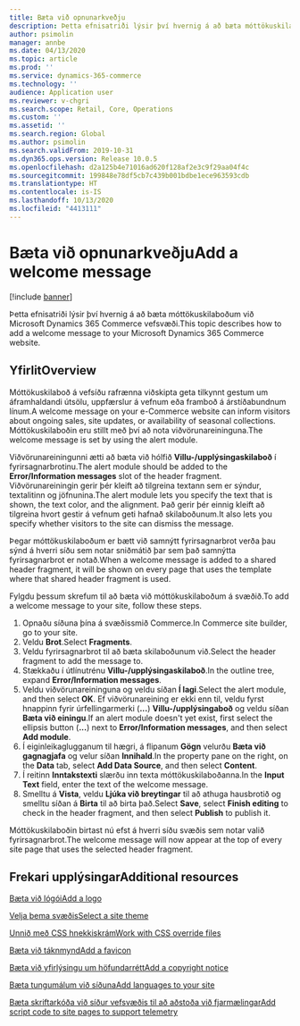 ```yaml
---
title: Bæta við opnunarkveðju
description: Þetta efnisatriði lýsir því hvernig á að bæta móttökuskilaboðum við Microsoft Dynamics 365 Commerce vefsvæði.
author: psimolin
manager: annbe
ms.date: 04/13/2020
ms.topic: article
ms.prod: ''
ms.service: dynamics-365-commerce
ms.technology: ''
audience: Application user
ms.reviewer: v-chgri
ms.search.scope: Retail, Core, Operations
ms.custom: ''
ms.assetid: ''
ms.search.region: Global
ms.author: psimolin
ms.search.validFrom: 2019-10-31
ms.dyn365.ops.version: Release 10.0.5
ms.openlocfilehash: d2a125b4e71016ad620f128af2e3c9f29aa04f4c
ms.sourcegitcommit: 199848e78df5cb7c439b001bdbe1ece963593cdb
ms.translationtype: HT
ms.contentlocale: is-IS
ms.lasthandoff: 10/13/2020
ms.locfileid: "4413111"
---
```

# <a name="add-a-welcome-message"></a><span data-ttu-id="22c5c-103">Bæta við opnunarkveðju</span><span class="sxs-lookup"><span data-stu-id="22c5c-103">Add a welcome message</span></span>


[!include [banner](includes/banner.md)]

<span data-ttu-id="22c5c-104">Þetta efnisatriði lýsir því hvernig á að bæta móttökuskilaboðum við Microsoft Dynamics 365 Commerce vefsvæði.</span><span class="sxs-lookup"><span data-stu-id="22c5c-104">This topic describes how to add a welcome message to your Microsoft Dynamics 365 Commerce website.</span></span>

## <a name="overview"></a><span data-ttu-id="22c5c-105">Yfirlit</span><span class="sxs-lookup"><span data-stu-id="22c5c-105">Overview</span></span>

<span data-ttu-id="22c5c-106">Móttökuskilaboð á vefsíðu rafrænna viðskipta geta tilkynnt gestum um áframhaldandi útsölu, uppfærslur á vefnum eða framboð á árstíðabundnum línum.</span><span class="sxs-lookup"><span data-stu-id="22c5c-106">A welcome message on your e-Commerce website can inform visitors about ongoing sales, site updates, or availability of seasonal collections.</span></span> <span data-ttu-id="22c5c-107">Móttökuskilaboðin eru stillt með því að nota viðvörunareininguna.</span><span class="sxs-lookup"><span data-stu-id="22c5c-107">The welcome message is set by using the alert module.</span></span>

<span data-ttu-id="22c5c-108">Viðvörunareiningunni ætti að bæta við hólfið **Villu-/upplýsingaskilaboð** í fyrirsagnarbrotinu.</span><span class="sxs-lookup"><span data-stu-id="22c5c-108">The alert module should be added to the **Error/Information messages** slot of the header fragment.</span></span> <span data-ttu-id="22c5c-109">Viðvörunareiningin gerir þér kleift að tilgreina textann sem er sýndur, textalitinn og jöfnunina.</span><span class="sxs-lookup"><span data-stu-id="22c5c-109">The alert module lets you specify the text that is shown, the text color, and the alignment.</span></span> <span data-ttu-id="22c5c-110">Það gerir þér einnig kleift að tilgreina hvort gestir á vefnum geti hafnað skilaboðunum.</span><span class="sxs-lookup"><span data-stu-id="22c5c-110">It also lets you specify whether visitors to the site can dismiss the message.</span></span>

<span data-ttu-id="22c5c-111">Þegar móttökuskilaboðum er bætt við samnýtt fyrirsagnarbrot verða þau sýnd á hverri síðu sem notar sniðmátið þar sem það samnýtta fyrirsagnarbrot er notað.</span><span class="sxs-lookup"><span data-stu-id="22c5c-111">When a welcome message is added to a shared header fragment, it will be shown on every page that uses the template where that shared header fragment is used.</span></span>

<span data-ttu-id="22c5c-112">Fylgdu þessum skrefum til að bæta við móttökuskilaboðum á svæðið.</span><span class="sxs-lookup"><span data-stu-id="22c5c-112">To add a welcome message to your site, follow these steps.</span></span>

1. <span data-ttu-id="22c5c-113">Opnaðu síðuna þína á svæðissmið Commerce.</span><span class="sxs-lookup"><span data-stu-id="22c5c-113">In Commerce site builder, go to your site.</span></span>
1. <span data-ttu-id="22c5c-114">Veldu **Brot**.</span><span class="sxs-lookup"><span data-stu-id="22c5c-114">Select **Fragments**.</span></span>
1. <span data-ttu-id="22c5c-115">Veldu fyrirsagnarbrot til að bæta skilaboðunum við.</span><span class="sxs-lookup"><span data-stu-id="22c5c-115">Select the header fragment to add the message to.</span></span>
1. <span data-ttu-id="22c5c-116">Stækkaðu í útlínutrénu **Villu-/upplýsingaskilaboð**.</span><span class="sxs-lookup"><span data-stu-id="22c5c-116">In the outline tree, expand **Error/Information messages**.</span></span>
1. <span data-ttu-id="22c5c-117">Veldu viðvörunareininguna og veldu síðan **Í lagi**.</span><span class="sxs-lookup"><span data-stu-id="22c5c-117">Select the alert module, and then select **OK**.</span></span> <span data-ttu-id="22c5c-118">Ef viðvörunareining er ekki enn til, veldu fyrst hnappinn fyrir úrfellingarmerki (**...**) **Villu-/upplýsingaboð** og veldu síðan **Bæta við einingu**.</span><span class="sxs-lookup"><span data-stu-id="22c5c-118">If an alert module doesn't yet exist, first select the ellipsis button (**...**) next to **Error/Information messages**, and then select **Add module**.</span></span>
1. <span data-ttu-id="22c5c-119">Í eiginleikaglugganum til hægri, á flipanum **Gögn** velurðu **Bæta við gagnagjafa** og velur síðan **Innihald**.</span><span class="sxs-lookup"><span data-stu-id="22c5c-119">In the property pane on the right, on the **Data** tab, select **Add Data Source**, and then select **Content**.</span></span>
1. <span data-ttu-id="22c5c-120">Í reitinn **Inntakstexti** slærðu inn texta móttökuskilaboðanna.</span><span class="sxs-lookup"><span data-stu-id="22c5c-120">In the **Input Text** field, enter the text of the welcome message.</span></span>
1. <span data-ttu-id="22c5c-121">Smelltu á **Vista**, veldu **Ljúka við breytingar** til að athuga hausbrotið og smelltu síðan á **Birta** til að birta það.</span><span class="sxs-lookup"><span data-stu-id="22c5c-121">Select **Save**, select **Finish editing** to check in the header fragment, and then select **Publish** to publish it.</span></span> 

<span data-ttu-id="22c5c-122">Móttökuskilaboðin birtast nú efst á hverri síðu svæðis sem notar valið fyrirsagnarbrot.</span><span class="sxs-lookup"><span data-stu-id="22c5c-122">The welcome message will now appear at the top of every site page that uses the selected header fragment.</span></span>

## <a name="additional-resources"></a><span data-ttu-id="22c5c-123">Frekari upplýsingar</span><span class="sxs-lookup"><span data-stu-id="22c5c-123">Additional resources</span></span>

[<span data-ttu-id="22c5c-124">Bæta við lógói</span><span class="sxs-lookup"><span data-stu-id="22c5c-124">Add a logo</span></span>](add-logo.md)

[<span data-ttu-id="22c5c-125">Velja þema svæðis</span><span class="sxs-lookup"><span data-stu-id="22c5c-125">Select a site theme</span></span>](select-site-theme.md)

[<span data-ttu-id="22c5c-126">Unnið með CSS hnekkiskrám</span><span class="sxs-lookup"><span data-stu-id="22c5c-126">Work with CSS override files</span></span>](css-override-files.md)

[<span data-ttu-id="22c5c-127">Bæta við táknmynd</span><span class="sxs-lookup"><span data-stu-id="22c5c-127">Add a favicon</span></span>](add-favicon.md)

[<span data-ttu-id="22c5c-128">Bæta við yfirlýsingu um höfundarrétt</span><span class="sxs-lookup"><span data-stu-id="22c5c-128">Add a copyright notice</span></span>](add-copyright-notice.md)

[<span data-ttu-id="22c5c-129">Bæta tungumálum við síðuna</span><span class="sxs-lookup"><span data-stu-id="22c5c-129">Add languages to your site</span></span>](add-languages-to-site.md)

[<span data-ttu-id="22c5c-130">Bæta skriftarkóða við síður vefsvæðis til að aðstoða við fjarmælingar</span><span class="sxs-lookup"><span data-stu-id="22c5c-130">Add script code to site pages to support telemetry</span></span>](add-telemetry.md)

